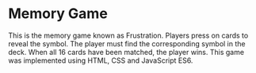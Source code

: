 # Memory Game
This is the memory game known as Frustration. Players press on cards to reveal the symbol. The player must find the corresponding symbol in the deck. When all 16 cards have been matched, the player wins. 
This game was implemented using HTML, CSS and JavaScript ES6.
